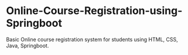 # Online-Course-Registration-using-Springboot
Basic Online course registration system for students using HTML, CSS, Java, Springboot.
